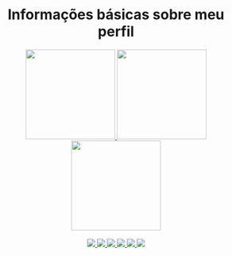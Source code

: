 <h1 align="center">Informações básicas sobre meu perfil</h1>

<div align="center">
  <a href="https://github.com/pedro-barreto">
    <img height="180px" src="https://github-readme-stats.vercel.app/api/?username=pedro-barreto&show_icons=true&include_all_commits=true&hide_border=true&theme=tokyonight"/>
    <img height="180px" src="https://github-readme-stats.vercel.app/api/top-langs/?username=pedro-barreto&layout=compact&hide_border=true&theme=tokyonight" />
    <img height="180px" src="https://github-readme-streak-stats.herokuapp.com/?user=pedro-barreto&include_all_commits=true&theme=tokyonight&border=transparent"/>
  </a>
</div>

<div align="center"><br>
  <a href="https://github.com/pedro-barreto">
    <img src="https://img.shields.io/badge/C-00599C?style=for-the-badge&logo=c&logoColor=white&color=1A1B27">
    <img src="https://img.shields.io/badge/HTML5-E34F26?style=for-the-badge&logo=html5&logoColor=white&color=1A1B27">
    <img src="https://img.shields.io/badge/CSS3-1572B6?style=for-the-badge&logo=css3&logoColor=white&color=1A1B27">
    <img src="https://img.shields.io/badge/SASS-hotpink.svg?style=for-the-badge&logo=SASS&logoColor=white&color=1A1B27">
    <img src="https://img.shields.io/badge/JavaScript-323330?style=for-the-badge&logo=javascript&logoColor=white&color=1A1B27">
    <img src="https://img.shields.io/badge/react-%2320232a.svg?style=for-the-badge&logo=react&logoColor=white&color=1A1B27">
    <!--
    <img src="https://img.shields.io/badge/postgres-%23316192.svg?style=for-the-badge&logo=postgresql&logoColor=white&color=1A1B27">
    <img src="https://img.shields.io/badge/mysql-%2300f.svg?style=for-the-badge&logo=mysql&logoColor=white&color=1A1B27">
    <img src="https://img.shields.io/badge/figma-%23F24E1E.svg?style=for-the-badge&logo=figma&logoColor=white&color=1A1B27">
    -->
  </a>
</div>
